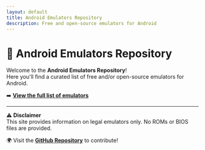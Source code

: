 ```yaml
---
layout: default
title: Android Emulators Repository
description: Free and open-source emulators for Android
---
```


# 📱 Android Emulators Repository

Welcome to the **Android Emulators Repository**!  
Here you'll find a curated list of free and/or open-source emulators for Android.

➡️ **[View the full list of emulators](emulatori.md)**

---

⚠️ **Disclaimer**  
This site provides information on legal emulators only. No ROMs or BIOS files are provided.

🌍 Visit the **[GitHub Repository](https://github.com/Ashnar2602/Android_Emulation)** to contribute!
